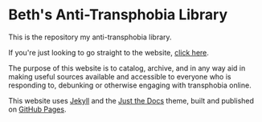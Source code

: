 # Beth's Anti-Transphobia Library

This is the repository my anti-transphobia library.

If you're just looking to go straight to the website, [click here](https://bethylamine.github.io/).

The purpose of this website is to catalog, archive, and in any way aid in making useful sources available and accessible to everyone who is responding to, debunking or otherwise engaging with transphobia online.

This website uses [Jekyll] and the [Just the Docs] theme, built and published on [GitHub Pages].

[Jekyll]: https://jekyllrb.com
[Just the Docs]: https://just-the-docs.github.io/just-the-docs/
[GitHub Pages]: https://docs.github.com/en/pages

